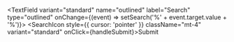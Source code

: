 <TextField variant="standard"
    name="outlined"
    label="Search"
    type="outlined"
    onChange={(event) => setSearch('%' + event.target.value + '%')}>
</TextField>
<SearchIcon style={{ cursor: 'pointer' }} className="mt-4" variant="standard" onClick={handleSubmit}>Submit</SearchIcon>
